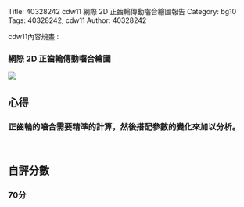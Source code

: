Title: 40328242 cdw11 網際 2D 正齒輪傳動囓合繪圖報告
Category: bg10
Tags: 40328242, cdw11
Author: 40328242

cdw11內容規畫 :  
<!-- PELICAN_END_SUMMARY -->
<h3>網際 2D 正齒輪傳動囓合繪圖</h3>
<img src="http://i.imgur.com/aBB6lVO.png">
<br/>
<h2>心得</h2>
<h3>正齒輪的嚙合需要精準的計算，然後搭配參數的變化來加以分析。</h3>
<br/>
<h2>自評分數</h2>
<h3>70分</h3>
